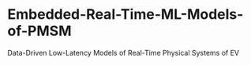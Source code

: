 # Embedded-Real-Time-ML-Models-of-PMSM
 Data-Driven Low-Latency Models of Real-Time Physical Systems of EV
